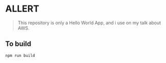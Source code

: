 # ALLERT
> This repository is only a Hello World App, and i use on my talk about AWS.

## To build
```
npm run build
```